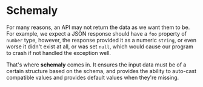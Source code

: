 # Schemaly

For many reasons, an API may not return the data as we want them to be. For
example, we expect a JSON response should have a `foo` property of `number` type,
however, the response provided it as a numeric `string`, or even worse it
didn't exist at all, or was set `null`, which would cause our program to crash
if not handled the exception well.

That's where **schemaly** comes in. It ensures the input data must be of a
certain structure based on the schema, and provides the ability to auto-cast
compatible values and provides default values when they're missing.